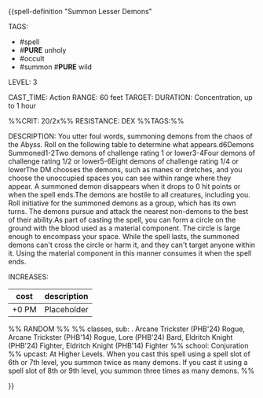 {{spell-definition "Summon Lesser Demons"

TAGS: 
  - #spell
  - #__PURE__ unholy
  - #occult
- #summon
#__PURE__ wild

LEVEL: 3

CAST_TIME: Action
RANGE: 60 feet
TARGET: 
DURATION: Concentration, up to 1 hour

%%CRIT: 20/2x%%
RESISTANCE: DEX
%%TAGS:%%

DESCRIPTION:
You utter foul words, summoning demons from the chaos of the Abyss. Roll on the following table to determine what appears.d6Demons Summoned1-2Two demons of challenge rating 1 or lower3-4Four demons of challenge rating 1/2 or lower5-6Eight demons of challenge rating 1/4 or lowerThe DM chooses the demons, such as manes or dretches, and you choose the unoccupied spaces you can see within range where they appear. A summoned demon disappears when it drops to 0 hit points or when the spell ends.The demons are hostile to all creatures, including you. Roll initiative for the summoned demons as a group, which has its own turns. The demons pursue and attack the nearest non-demons to the best of their ability.As part of casting the spell, you can form a circle on the ground with the blood used as a material component. The circle is large enough to encompass your space. While the spell lasts, the summoned demons can't cross the circle or harm it, and they can't target anyone within it. Using the material component in this manner consumes it when the spell ends.

INCREASES:

| cost | description |
| ---- | ----------- |
| +0 PM     |    Placeholder        |


%% RANDOM
%%
%% classes, sub: . Arcane Trickster (PHB'24) Rogue, Arcane Trickster (PHB'14) Rogue, Lore (PHB'24) Bard, Eldritch Knight (PHB'24) Fighter, Eldritch Knight (PHB'14) Fighter
%% school: Conjuration
%% upcast: At Higher Levels. When you cast this spell using a spell slot of 6th or 7th level, you summon twice as many demons. If you cast it using a spell slot of 8th or 9th level, you summon three times as many demons.
%%


}}